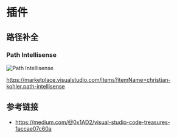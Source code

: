 # 插件

## 路径补全
### Path Intellisense
![Path Intellisense](http://i.giphy.com/iaHeUiDeTUZuo.gif)

https://marketplace.visualstudio.com/items?itemName=christian-kohler.path-intellisense



## 参考链接
* https://medium.com/@0x1AD2/visual-studio-code-treasures-1accae07c60a
